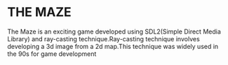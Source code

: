 # THE MAZE
The Maze is an exciting game developed using SDL2(Simple Direct Media Library) and ray-casting technique.Ray-casting technique involves developing a 3d image from a 2d map.This technique was widely used in the 90s for game development
